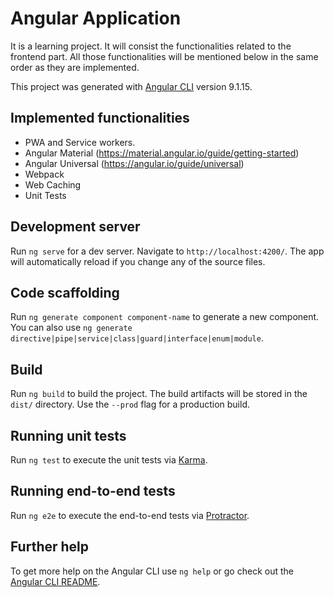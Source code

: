 # Angular Application

It is a learning project. It will consist the functionalities related to the frontend part. All those functionalities 
will be mentioned below in the same order as they are implemented.

This project was generated with [Angular CLI](https://github.com/angular/angular-cli) version 9.1.15.

## Implemented functionalities

- PWA and Service workers.
- Angular Material (https://material.angular.io/guide/getting-started)
- Angular Universal (https://angular.io/guide/universal)
- Webpack
- Web Caching
- Unit Tests

## Development server

Run `ng serve` for a dev server. Navigate to `http://localhost:4200/`. The app will automatically reload if you change any of the source files.

## Code scaffolding

Run `ng generate component component-name` to generate a new component. You can also use `ng generate directive|pipe|service|class|guard|interface|enum|module`.

## Build

Run `ng build` to build the project. The build artifacts will be stored in the `dist/` directory. Use the `--prod` flag for a production build.

## Running unit tests

Run `ng test` to execute the unit tests via [Karma](https://karma-runner.github.io).

## Running end-to-end tests

Run `ng e2e` to execute the end-to-end tests via [Protractor](http://www.protractortest.org/).

## Further help

To get more help on the Angular CLI use `ng help` or go check out the [Angular CLI README](https://github.com/angular/angular-cli/blob/master/README.md).
